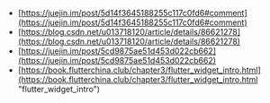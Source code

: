 - [https://juejin.im/post/5d14f3645188255c117c0fd6#comment](https://juejin.im/post/5d14f3645188255c117c0fd6#comment)
- [https://blog.csdn.net/u013718120/article/details/86621278](https://blog.csdn.net/u013718120/article/details/86621278)
- [https://juejin.im/post/5cd9875ae51d453d022cb662](https://juejin.im/post/5cd9875ae51d453d022cb662)
- [https://book.flutterchina.club/chapter3/flutter_widget_intro.html](https://book.flutterchina.club/chapter3/flutter_widget_intro.html "flutter_widget_intro")